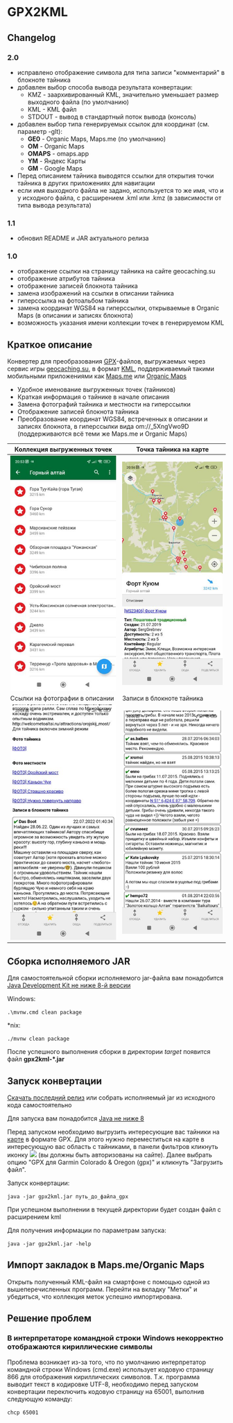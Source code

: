 # GPX2KML

## Changelog
### 2.0
- исправлено отображение символа для типа записи "комментарий" в блокноте тайника
- добавлен выбор способа вывода результата конвертации:
  - KMZ - заархивированный KML, значительно уменьшает размер выходного файла (по умолчанию)
  - KML - KML файл
  - STDOUT - вывод в стандартный поток вывода (консоль)
- добавлен выбор типа генерируемых ссылок для координат (см. параметр -glt):
  - **GE0** - Organic Maps, Maps.me (по умолчанию)
  - **OM** - Organic Maps
  - **OMAPS** - omaps.app
  - **YM** - Яндекс Карты
  - **GM** - Google Maps
- Перед описанием тайника выводятся ссылки для открытия точки тайника в других приложениях для навигации
- если имя выходного файла не задано, используется то же имя, что и у исходного файла, с расширением .kml или .kmz (в зависимости от типа вывода результата)
### 1.1
- обновил README и JAR актуального релиза
### 1.0
- отображение ссылки на страницу тайника на сайте geocaching.su
- отображение атрибутов тайника
- отображение записей блокнота тайника
- замена изображений на ссылки в описании тайника
- гиперссылка на фотоальбом тайника
- замена координат WGS84 на гиперссылки, открываемые в Organic Maps (в описании и записях блокнота)
- возможность указания имени коллекции точек в генерируемом KML

## Краткое описание

Конвертер для преобразования [GPX](https://ru.wikipedia.org/wiki/GPX)-файлов, выгружаемых через сервис игры [geocaching.su](https://geocaching.su), 
в формат [KML](https://ru.wikipedia.org/wiki/KML), поддерживаемый такими мобильными приложениями как [Maps.me](https://ru.maps.me) 
или [Organic Maps](https://organicmaps.app)

- Удобное именование выгруженных точек (тайников)
- Краткая информация о тайнике в начале описания
- Замена фотографий тайника и местности на гиперссылки
- Отображение записей блокнота тайника
- Преобразование координат WGS84, встреченных в описании и записях блокнота, в гиперссылки вида om://_5XngVwo9D (поддерживаются всё теми же Maps.me и Organic Maps)

| Коллекция выгруженных точек                                                                | Точка тайника на карте                                                                                             |
|---------------------------------------------------------------------------------------------------|----------------------------------------------------------------------------------------------|
| ![Коллекция выгруженных точек](/webres/Screenshot_2023-01-08-20-53-43-239_app.organicmaps.jpg)    | ![Точка тайника на карте](/webres/Screenshot_2023-01-08-20-56-59-204_app.organicmaps.jpg)    |
| Ссылки на фотографии в описании                                                             | Записи в блокноте тайника                                                                                            |
| ![Ссылки на фотографии в описании](/webres/Screenshot_2023-01-08-20-54-38-197_app.organicmaps.jpg) | ![Записи в блокноте тайника](/webres/Screenshot_2023-01-08-20-56-30-197_app.organicmaps.jpg) |

## Сборка исполняемого JAR
Для самостоятельной сборки исполняемого jar-файла вам понадобится [Java Development Kit не ниже 8-й версии](https://www.oracle.com/cis/java/technologies/downloads/)

Windows:

    .\mvnw.cmd clean package

*nix:

    ./mvnw clean package

После успешного выполнения сборки в директории _target_ появится файл **gpx2kml-*.jar**

## Запуск конвертации
[Скачать последний релиз](https://github.com/golubevda/gpx2kml/raw/main/webres/gpx2kml-1.1.jar) или собрать исполняемый jar из исходного кода самостоятельно

Для запуска вам понадобится [Java не ниже 8](https://www.java.com/ru/download)

Перед запуском необходимо выгрузить интересующие вас тайники на [карте](https://geocaching.su/map) в формате GPX.
Для этого нужно переместиться на карте в интересующую вас область с тайниками, в панели фильтров
кликнуть иконку <img src="https://geocaching.su/images/icons/points_ico.gif"> (вы должны быть авторизованы на сайте).
Далее выбрать опцию "GPX для Garmin Colorado & Oregon (gpx)" и кликнуть "Загрузить файл".

Запуск конвертации:

    java -jar gpx2kml.jar путь_до_файла_gpx

При успешном выполнении в текущей директории будет создан файл с расширением kml

Для получения информации по параметрам запуска:

    java -jar gpx2kml.jar -help

## Импорт закладок в Maps.me/Organic Maps
Открыть полученный KML-файл на смартфоне с помощью одной из вышеперечисленных программ.
Перейти на вкладку "Метки" и убедиться, что коллекция меток успешно импортирована.

## Решение проблем
### В интерпретаторе командной строки Windows некорректно отображаются кириллические символы
Проблема возникает из-за того, что по умолчанию интерпретатор командной строки Windows (cmd.exe) использует кодовую 
страницу 866 для отображения кириллических символов. Т.к. программа выводит текст в кодировке UTF-8, необходимо перед 
запуском конвертации переключить кодовую страницу на 65001, выполнив следующую команду:

    chcp 65001

